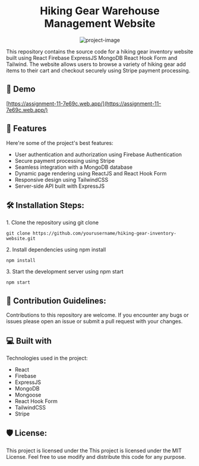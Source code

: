 <h1 align="center" id="title">Hiking Gear Warehouse Management Website</h1>

<p align="center"><img src="https://i.ibb.co/8NCCR0R/hiking-warehouse-screenshot.png" alt="project-image"></p>

<p id="description">This repository contains the source code for a hiking gear inventory website built using React Firebase ExpressJS MongoDB React Hook Form and Tailwind. The website allows users to browse a variety of hiking gear add items to their cart and checkout securely using Stripe payment processing.</p>

<h2>🚀 Demo</h2>

[https://assignment-11-7e69c.web.app/](https://assignment-11-7e69c.web.app/)

  
  
<h2>🧐 Features</h2>

Here're some of the project's best features:

*   User authentication and authorization using Firebase Authentication
*   Secure payment processing using Stripe
*   Seamless integration with a MongoDB database
*   Dynamic page rendering using ReactJS and React Hook Form
*   Responsive design using TailwindCSS
*   Server-side API built with ExpressJS

<h2>🛠️ Installation Steps:</h2>

<p>1. Clone the repository using git clone</p>

```
git clone https://github.com/yourusername/hiking-gear-inventory-website.git
```

<p>2. Install dependencies using npm install</p>

```
npm install
```

<p>3. Start the development server using npm start</p>

```
npm start
```

<h2>🍰 Contribution Guidelines:</h2>

Contributions to this repository are welcome. If you encounter any bugs or issues please open an issue or submit a pull request with your changes.

  
  
<h2>💻 Built with</h2>

Technologies used in the project:

*   React
*   Firebase
*   ExpressJS
*   MongoDB
*   Mongoose
*   React Hook Form
*   TailwindCSS
*   Stripe

<h2>🛡️ License:</h2>

This project is licensed under the This project is licensed under the MIT License. Feel free to use modify and distribute this code for any purpose.